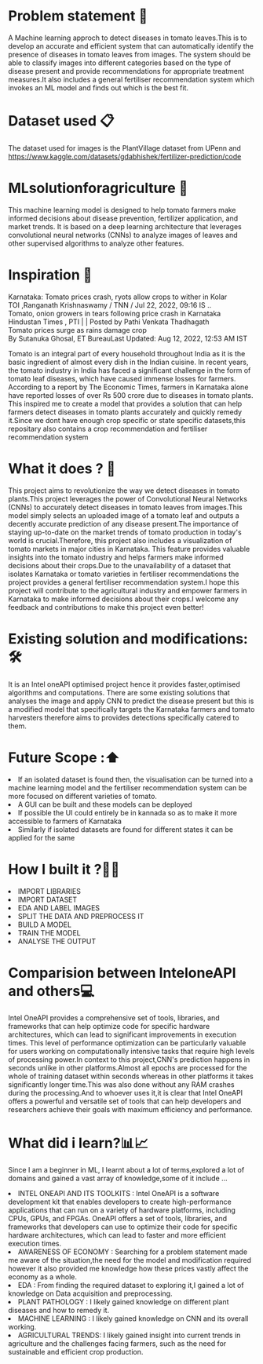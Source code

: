 # Problem statement 🍅
A Machine learning approch to detect diseases in tomato leaves.This is to develop an accurate and efficient system that can automatically identify the presence of diseases in tomato leaves from images. The system should be able to classify images into different categories based on the type of disease present and provide recommendations for appropriate treatment measures.It also includes a general fertiliser recommendation system which invokes an ML model and finds out which is the best fit.

# Dataset used 📋
The dataset used for images is the PlantVillage dataset from UPenn and
https://www.kaggle.com/datasets/gdabhishek/fertilizer-prediction/code

# MLsolutionforagriculture 🌾 

This machine learning model is designed to help tomato farmers make informed decisions about disease prevention, fertilizer application, and market trends. It is based on a deep learning architecture that leverages convolutional neural networks (CNNs) to analyze images of leaves and other supervised algorithms to analyze other features.

# Inspiration 💪
Karnataka: Tomato prices crash, ryots allow crops to wither in Kolar<br>
TOI ,Ranganath Krishnaswamy / TNN / Jul 22, 2022, 09:16 IS ..<br>
Tomato, onion growers in tears following price crash in Karnataka<br>
Hindustan Times , PTI | | Posted by Pathi Venkata Thadhagath<br>
Tomato prices surge as rains damage crop<br>
By Sutanuka Ghosal, ET BureauLast Updated: Aug 12, 2022, 12:53 AM IST<br>

Tomato is an integral part of every household throughout India as it is the basic ingredient of almost every dish in the Indian cuisine.
In recent years, the tomato industry in India has faced a significant challenge in the form of tomato leaf diseases, which have caused immense losses for farmers. According to a report by The Economic Times, farmers in Karnataka alone have reported losses of over Rs 500 crore due to diseases in tomato plants.
This inspired me to create a model that provides a solution that can help farmers detect diseases in tomato plants accurately and quickly remedy it.Since we dont have enough crop specific or state specific datasets,this repositary also contains a crop recommendation and fertiliser recommendation system

# What it does ? 🎯
This project aims to revolutionize the way we detect diseases in tomato plants.This project leverages the power of Convolutional Neural Networks (CNNs) to accurately detect diseases in tomato leaves from images.This model simply selects an uploaded image of a tomato leaf and outputs a decently accurate prediction of any disease present.The importance of staying up-to-date on the market trends of tomato production in today's world is crucial.Therefore, this project also includes a visualization of tomato markets in major cities in Karnataka. This feature provides valuable insights into the tomato industry and helps farmers make informed decisions about their crops.Due to the unavailability of a dataset that isolates Karnataka or tomato varieties in fertiliser recommendations the project provides a general fertiliser recommendation system.I hope this project will contribute to the agricultural industry and empower farmers in Karnataka to make informed decisions about their crops.I welcome any feedback and contributions to make this project even better!

# Existing solution and modifications:🛠

It is an Intel oneAPI optimised project hence it provides faster,optimised algorithms and computations.
There are some existing solutions that analyses the image and apply CNN to predict the disease present but this is a modified model that specifically targets the Karnataka farmers and tomato harvesters therefore aims to provides detections specifically catered to them.


# Future Scope :⬆️

<li> If an isolated dataset is found then, the visualisation can be turned into a machine learning model and the fertiliser recommendation system can be more focused on different varieties of tomato.</li>
<li>A GUI can be built and these models can be deployed</li>
<li>If possible the UI could entirely be in kannada so as to make it more accessible to farmers of Karnataka</li>
<li>Similarly if isolated datasets are found for different states it can be applied for the same</li>


# How I built it ?👩‍💻

<li> IMPORT LIBRARIES</li>
<li>IMPORT DATASET</li>
<li>EDA AND LABEL IMAGES</li>
<li>SPLIT THE DATA AND PREPROCESS IT</li>
<li>BUILD A MODEL</li>
<li>TRAIN THE MODEL</li>
<li>ANALYSE THE OUTPUT</li>

# Comparision between InteloneAPI and others💻

Intel OneAPI provides a comprehensive set of tools, libraries, and frameworks that can help optimize code for specific hardware architectures, which can lead to significant improvements in execution times. This level of performance optimization can be particularly valuable for users working on computationally intensive tasks that require high levels of processing power.In context to this project,CNN's prediction happens in seconds unlike in other platforms.Almost all epochs are processed for the whole of training dataset within seconds whereas in other platforms it takes significantly longer time.This was also done without any RAM crashes during the processing.And to whoever uses it,it is clear that Intel OneAPI offers a powerful and versatile set of tools that can help developers and researchers achieve their goals with maximum efficiency and performance.
<br>

# What did i learn?📊📈
Since I am a beginner in ML, I learnt about a lot of terms,explored a lot of domains and gained a vast array of knowledge,some of it include ...
<li>INTEL ONEAPI AND ITS TOOLKITS : Intel OneAPI is a software development kit that enables developers to create high-performance applications that can run on a variety of hardware platforms, including CPUs, GPUs, and FPGAs. OneAPI offers a set of tools, libraries, and frameworks that developers can use to optimize their code for specific hardware architectures, which can lead to faster and more efficient execution times.</li>
<li>AWARENESS OF ECONOMY : Searching for a problem statement made me aware of the situation,the need for the model and modification required however it also provided me knowledge how these prices vastly affect the economy as a whole.</li>
<li>EDA : From finding the required dataset to exploring it,I gained a lot of knowledge on Data acquisition and preprocessing.</li>
<li>PLANT PATHOLOGY : I likely gained knowledge on different plant diseases and how to remedy it.</li>
<li>MACHINE LEARNING : I likely gained knowledge on CNN and its overall working.</li>
<li>AGRICULTURAL TRENDS: I likely gained insight into current trends in agriculture and the challenges facing farmers, such as the need for sustainable and efficient crop production.</li>
